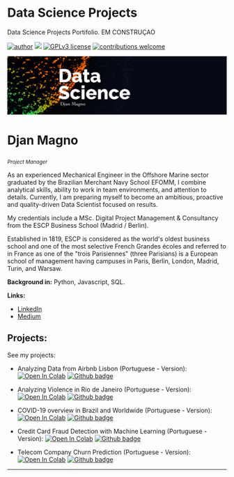 # Data Science Projects
Data Science Projects Portifolio. EM CONSTRUÇAO

[![author](https://img.shields.io/badge/author-djanmagno-red.svg)](https://www.linkedin.com/in/djan-de-alcantara-magno-698a8a106/) [![](https://img.shields.io/badge/python-3.7+-blue.svg)](https://www.python.org/downloads/release/python-365/) [![GPLv3 license](https://img.shields.io/badge/License-GPLv3-blue.svg)](http://perso.crans.org/besson/LICENSE.html) [![contributions welcome](https://img.shields.io/badge/contributions-welcome-brightgreen.svg?style=flat)](https://github.com/djanmagno/data_science/issues)

<p align="center">
  <img src="Banner.png" >
</p>

# Djan Magno
<sub>*Project Manager*</sub>

As an experienced Mechanical Engineer in the Offshore Marine sector graduated by the Brazilian Merchant Navy School EFOMM, I combine analytical skills, ability to work in team environments, and attention to details. Currently, I am preparing myself to become an ambitious, proactive and quality-driven Data Scientist focused on results.

My credentials include a MSc. Digital Project Management & Consultancy from the ESCP Business School (Madrid / Berlin). 

Established in 1819, ESCP is considered as the world's oldest business school and one of the most selective French Grandes écoles and referred to in France as one of the "trois Parisiennes" (three Parisians) is a European school of management having campuses in Paris, Berlin, London, Madrid, Turin, and Warsaw.

**Background in:** Python, Javascript, SQL.

**Links:**
* [LinkedIn](https://www.linkedin.com/in/djan-de-alcantara-magno-698a8a106/)
* [Medium](https://djan-de-alcantara-magno.medium.com/)


## Projects:
See my projects:
  * Analyzing Data from Airbnb Lisbon (Portuguese - Version): [![Open In Colab](https://camo.githubusercontent.com/52feade06f2fecbf006889a904d221e6a730c194/68747470733a2f2f636f6c61622e72657365617263682e676f6f676c652e636f6d2f6173736574732f636f6c61622d62616467652e737667)](https://colab.research.google.com/drive/1ePd7Aqxzd-dZiJbeeOa9DSAkQRuK8A_q)  [![Github badge](https://img.shields.io/badge/Code-Github-<COLOR>.svg)](https://bit.ly/2Lwa3Pi)

  * Analyzing Violence in Rio de Janeiro (Portuguese - Version): [![Open In Colab](https://camo.githubusercontent.com/52feade06f2fecbf006889a904d221e6a730c194/68747470733a2f2f636f6c61622e72657365617263682e676f6f676c652e636f6d2f6173736574732f636f6c61622d62616467652e737667)](https://colab.research.google.com/drive/1LjxlnyR_LdxGdr0aX2m-Oibu8_D9ZXA3)  [![Github badge](https://img.shields.io/badge/Code-Github-<COLOR>.svg)](https://bit.ly/3aZxF7t)

  * COVID-19 overview in Brazil and Worldwide (Portuguese - Version): [![Open In Colab](https://camo.githubusercontent.com/52feade06f2fecbf006889a904d221e6a730c194/68747470733a2f2f636f6c61622e72657365617263682e676f6f676c652e636f6d2f6173736574732f636f6c61622d62616467652e737667)](https://colab.research.google.com/drive/1l9pceomWwa6d6gYHbx7_C9Mc-Sx8hJgY#scrollTo=LCsiXvM3BcsO)  [![Github badge](https://img.shields.io/badge/Code-Github-<COLOR>.svg)](https://bit.ly/3uHYeHA)

  * Credit Card Fraud Detection with Machine Learning (Portuguese - Version): [![Open In Colab](https://camo.githubusercontent.com/52feade06f2fecbf006889a904d221e6a730c194/68747470733a2f2f636f6c61622e72657365617263682e676f6f676c652e636f6d2f6173736574732f636f6c61622d62616467652e737667)](https://colab.research.google.com/drive/1Y6rMWVCouvNjupboWbvz9oU61PqklUZw)  [![Github badge](https://img.shields.io/badge/Code-Github-<COLOR>.svg)](https://bit.ly/3rB2TJc)

  * Telecom Company Churn Prediction (Portuguese - Version): [![Open In Colab](https://camo.githubusercontent.com/52feade06f2fecbf006889a904d221e6a730c194/68747470733a2f2f636f6c61622e72657365617263682e676f6f676c652e636f6d2f6173736574732f636f6c61622d62616467652e737667)](https://colab.research.google.com/drive/1F7uPWlxf2WbtzeUsUoKCcgEiADlLpTym)  [![Github badge](https://img.shields.io/badge/Code-Github-<COLOR>.svg)](https://bit.ly/3sh5t6N)

---


